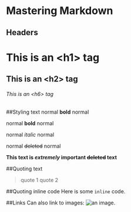 Mastering Markdown
==================

## Headers
# This is an &lt;h1&gt; tag
## This is an &lt;h2&gt; tag
###### This is an &lt;h6&gt; tag

##Styling text
normal **bold** normal

normal __bold__ normal

normal *italic* normal

normal ~~deleted~~ normal

**This text is _extremely_ important ~~deleted~~ text**

##Quoting text
> quote 1
>quote 2

##Quoting inline code
Here is some `inline` code.

##Links
Can also link to images: ![an image](img/img.png).

